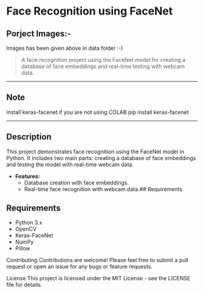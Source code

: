 # Face Recognition using FaceNet

## Porject Images:-
Images has been given above in data folder :-)

> A face recognition project using the FaceNet model for creating a database of face embeddings and real-time testing with webcam data.

---

## Note
   install keras-facenet if you are not using COLAB
   pip install keras-facenet

---

## Description

This project demonstrates face recognition using the FaceNet model in Python. It includes two main parts: creating a database of face embeddings and testing the model with real-time webcam data.

- **Features:**
  - Database creation with face embeddings.
  - Real-time face recognition with webcam data.## Requirements

## Requirements

- Python 3.x
- OpenCV
- Keras-FaceNet
- NumPy
- Pillow

Contributing
Contributions are welcome! Please feel free to submit a pull request or open an issue for any bugs or feature requests.

License
This project is licensed under the MIT License - see the LICENSE file for details.
